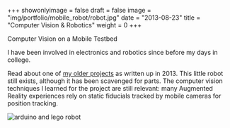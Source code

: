 +++
showonlyimage = false
draft = false
image = "img/portfolio/mobile_robot/robot.jpg"
date = "2013-08-23"
title = "Computer Vision & Robotics"
weight = 0
+++

Computer Vision on a Mobile Testbed

<!--more-->

I have been involved in electronics and robotics since before my days in college.

Read about one of [my older projects](http://edparadis.com/mobile_opencv/) as written up in 2013. This little robot still exists, although it has been scavenged for parts. The computer vision techniques I learned for the project are still relevant: many Augmented Reality experiences rely on static fiducials tracked by mobile cameras for position tracking.

![arduino and lego robot](/img/portfolio/mobile_robot/robot.jpg "robot")
